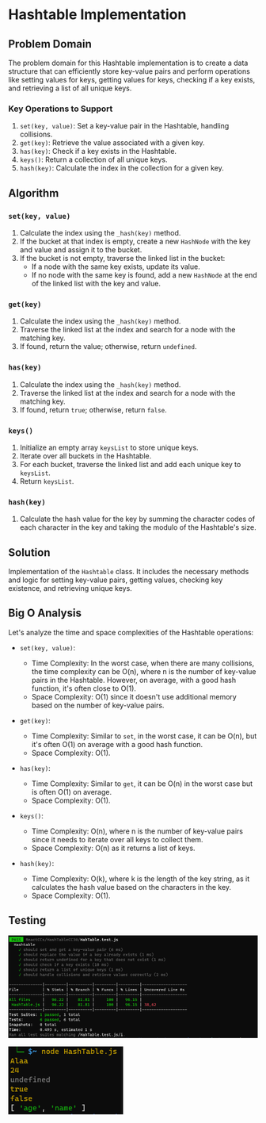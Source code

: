 # Hashtable Implementation

## Problem Domain

The problem domain for this Hashtable implementation is to create a data structure that can efficiently store key-value pairs and perform operations like setting values for keys, getting values for keys, checking if a key exists, and retrieving a list of all unique keys.


### Key Operations to Support

1. `set(key, value)`: Set a key-value pair in the Hashtable, handling collisions.
2. `get(key)`: Retrieve the value associated with a given key.
3. `has(key)`: Check if a key exists in the Hashtable.
4. `keys()`: Return a collection of all unique keys.
5. `hash(key)`: Calculate the index in the collection for a given key.

## Algorithm

### `set(key, value)`

1. Calculate the index using the `_hash(key)` method.
2. If the bucket at that index is empty, create a new `HashNode` with the key and value and assign it to the bucket.
3. If the bucket is not empty, traverse the linked list in the bucket:
   - If a node with the same key exists, update its value.
   - If no node with the same key is found, add a new `HashNode` at the end of the linked list with the key and value.

### `get(key)`

1. Calculate the index using the `_hash(key)` method.
2. Traverse the linked list at the index and search for a node with the matching key.
3. If found, return the value; otherwise, return `undefined`.

### `has(key)`

1. Calculate the index using the `_hash(key)` method.
2. Traverse the linked list at the index and search for a node with the matching key.
3. If found, return `true`; otherwise, return `false`.

### `keys()`

1. Initialize an empty array `keysList` to store unique keys.
2. Iterate over all buckets in the Hashtable.
3. For each bucket, traverse the linked list and add each unique key to `keysList`.
4. Return `keysList`.

### `hash(key)`

1. Calculate the hash value for the key by summing the character codes of each character in the key and taking the modulo of the Hashtable's size.

## Solution

 Implementation of the `Hashtable` class. It includes the necessary methods and logic for setting key-value pairs, getting values, checking key existence, and retrieving unique keys.

## Big O Analysis

Let's analyze the time and space complexities of the Hashtable operations:

- `set(key, value)`:
   - Time Complexity: In the worst case, when there are many collisions, the time complexity can be O(n), where n is the number of key-value pairs in the Hashtable. However, on average, with a good hash function, it's often close to O(1).
   - Space Complexity: O(1) since it doesn't use additional memory based on the number of key-value pairs.

- `get(key)`:
   - Time Complexity: Similar to `set`, in the worst case, it can be O(n), but it's often O(1) on average with a good hash function.
   - Space Complexity: O(1).

- `has(key)`:
   - Time Complexity: Similar to `get`, it can be O(n) in the worst case but is often O(1) on average.
   - Space Complexity: O(1).

- `keys()`:
   - Time Complexity: O(n), where n is the number of key-value pairs since it needs to iterate over all keys to collect them.
   - Space Complexity: O(n) as it returns a list of keys.

- `hash(key)`:
   - Time Complexity: O(k), where k is the length of the key string, as it calculates the hash value based on the characters in the key.
   - Space Complexity: O(1).

## Testing

![Alt text](<30 1.png>)


![Alt text](<30 2.png>)